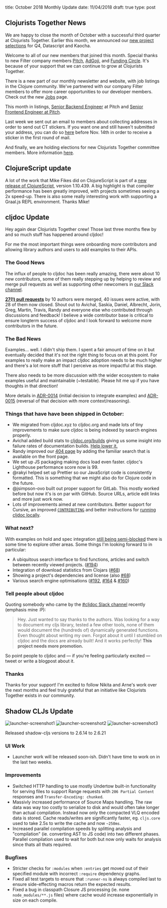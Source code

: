 title: October 2018 Monthly Update
date: 11/04/2018
draft: true
type: post

## Clojurists Together News

We are happy to close the month of October with a successful third quarter at Clojurists Together. Earlier this month, we announced our [new project selections](https://www.clojuriststogether.org/news/q4-2018-funding-announcement/) for Q4, Datascript and Kaocha.

Welcome to all of our new members that joined this month. Special thanks to new Filter company members [Pitch](https://pitch.com/), [AdGoji](http://www.adgoji.com), and [Funding Circle](https://www.fundingcircle.com/de/). It's because of your support that we can continue to grow at Clojurists Together. 

There is a new part of our monthly newsletter and website, with job listings in the Clojure community. We've partnered with our company Filter members to offer more career opportunities to our developer members. Check out the new [Jobs](https://www.clojuriststogether.org/jobs/) page.

This month in listings, [Senior Backend Engineer](http://careers.pitch.io/p/e1ff8b25796e01-senior-backend-engineer) at Pitch and [Senior Frontend Engineer at Pitch](http://careers.pitch.io/p/4977a65eeaea01-senior-frontend-engineer).

Last week we sent out an email to members about collecting addresses in order to send out CT stickers. If you want one and still haven't submitted your address, you can do so [here](https://docs.google.com/forms/d/e/1FAIpQLSewql7CecP0beNQMV6YLlD-tjbvnQLtNcxkR7SGBojbk9juzQ/viewform?usp=sf_link) before Nov. 14th in order to receive a sticker in the first round of mail.

And finally, we are holding elections for new Clojurists Together committee members. More information [here](https://www.clojuriststogether.org/news/2018-committee-nominations/).

## ClojureScript update

A lot of the work that Mike Fikes did on ClojureScript is part of a [new release of ClojureScript](https://clojurescript.org/news/2018-11-02-release), version 1.10.439. A big highlight is that compiler performance has been greatly improved, with projects sometimes seeing a 2x speed-up. There is also some really interesting work with supporting a Graal.js REPL environment. Thanks Mike!

## cljdoc Update

Hey again dear Clojurists Together crew! Those last three months flew by and so much stuff has happened around cljdoc!

For me the most important things were onboarding more contributors and allowing library authors and users to add examples to their APIs.

### The Good News

The influx of people to cljdoc has been really amazing, there were about 10 new contributors, some of them really stepping up by helping to review and merge pull requests as well as supporting other newcomers in [our Slack channel](https://clojurians.slack.com/messages/C8V0BQ0M6/).

[**27(!) pull requests**](https://github.com/cljdoc/cljdoc/pulse/monthly) by 10 authors were merged, 40 issues were active, with 28 of them now closed. Shout out to Avichal, Saskia, Daniel, Albrecht, Jorin, Greg, Martin, Travis, Randy and everyone else who contributed through discussions and feedback!
I believe a wide contributor base is critical to ensure longterm success of cljdoc and I look forward to welcome more contributors in the future.

### The Bad News

Examples... well. I didn't ship them. I spent a fair amount of time on it but eventually decided that it's not the right thing to focus on at this point. For examples to really make an impact cljdoc adoption needs to be much higher and there's a lot more stuff that I perceive as more impactful at this stage.

There also needs to be more discussion with the wider ecosystem to make examples useful and maintainable (~testable). Please hit me up if you have thoughts in that direction!

More details in [ADR-0014](https://github.com/cljdoc/cljdoc/blob/master/doc/adr/0014-add-support-for-examples.md) (initial decision to integrate examples) and [ADR-0015](https://github.com/cljdoc/cljdoc/blob/master/doc/adr/0015-cancel-work-on-examples.md) (reversal of that decision with more context/reasoning).

### Things that have have been shipped in October:

- We migrated from cljdoc.xyz to cljdoc.org and made lots of tiny improvements to make sure cljdoc is being indexed by search engines properly.
- Avichal added build stats to [cljdoc.org/builds](https://cljdoc.org/builds) giving us some insight into failure rates of documentation builds. [Help lower it.](https://github.com/cljdoc/cljdoc/blob/master/…)
- Randy improved our [404 page](https://cljdoc.org/clojurists-together-rules) by adding the familiar search that is available on the front page.
- We set up JS packaging making docs load even faster. cljdoc's Lighthouse performance score now is 99.
- @rakyi helped set up Prettier so our JavaScript code is consistently formatted. This is something that we might also do for Clojure code in the future.
- @jsimpson-ovo built out proper support for GitLab. This mostly worked before but now it's is on par with GitHub. Source URLs, article edit links and more just work now.
- Lots of improvements aimed at new contributors. Better support for Cursive, an improved [`CONTRIBUTING`](https://github.com/cljdoc/cljdoc/blob/master/CONTRIBUTING.adoc) and better instructions for [running cljdoc locally](https://github.com/cljdoc/cljdoc/blob/master/doc/running-cljdoc-locally.md).

### What next?

With examples on hold and spec integration [still being semi-blocked](https://github.com/cljdoc/cljdoc/issues/67) there is some time to explore other areas. Some things I'm looking forward to in particular:

- A ubiquitous search interface to find functions, articles and switch between recently viewed projects. ([#194](https://github.com/cljdoc/cljdoc/issues/194))
- Integration of download statistics from Clojars ([#68](https://github.com/cljdoc/cljdoc/issues/68))
- Showing a project's dependencies and license (also [#68](https://github.com/cljdoc/cljdoc/issues/68))
- Various search engine optimisations ([#192](https://github.com/cljdoc/cljdoc/issues/192), [#164](https://github.com/cljdoc/cljdoc/issues/164) & [#160](https://github.com/cljdoc/cljdoc/issues/160))

### Tell people about cljdoc

Quoting somebody who came by the [#cljdoc Slack channel](https://clojurians.slack.com/messages/C8V0BQ0M6/) recently (emphasis mine :P):

> Hey. Just wanted to say thanks to the authors. Was looking for a way to document my cljs library, tested a few other tools, none of them would document the (hundreds of) dynamically generated functions. Even thought about writing my own. Forgot about it until I stumbled on cljdoc and the docs are already built! And it works perfectly! **This project needs more promotion.**

So point people to cljdoc and — if you're feeling particularly excited — tweet or write a blogpost about it.

### Thanks

Thanks for your support! I'm excited to follow Nikita and Arne's work over the next months and feel truly grateful that an initiative like Clojurists Together exists in our community.

## Shadow CLJs Update

![launcher-screenshot1](/images/launcher-screenshot1.png)
![launcher-screenshot2](/images/launcher-screenshot2.png)
![launcher-screenshot3](/images/launcher-screenshot3.png)

Released shadow-cljs versions to 2.6.14 to 2.6.21

### UI Work
- Launcher work will be released soon-ish. Didn't have time to work on in the last two weeks.

### Improvements
- Switched HTTP handling to use mostly Undertow built-in functionality for serving files to support Range requests with `206 Partial Content` responses and `Transfer-Encoding: chunked`.
- Massivly increased performance of Source Maps handling. The raw data was way too costly to serialize to disk and would often take longer than actual compilation. Instead now only the compacted VLQ encoded data is stored. Cache reads/writes are significantly faster, eg. `cljs.core` used to take 2.5s to write the cache and now `~250ms`.
- Increased parallel compilation speeds by splitting analysis and "compilation" (ie. converting AST to JS code) into two different phases. Parallel compilation used to wait for both but now only waits for analysis since thats all thats required.

### Bugfixes
- Stricter checks for `:modules` when `:entries` get moved out of their specified module with incorrect `:require` dependency graphs.
- Fixed all test targets to ensure that `:runner-ns` is always compiled last to ensure side-effecting macros return the expected results.
- Fixed a bug in classpath Closure JS processing (ie. none `node_modules/**.js` files) where cache would increase exponentially in size on each compile.
